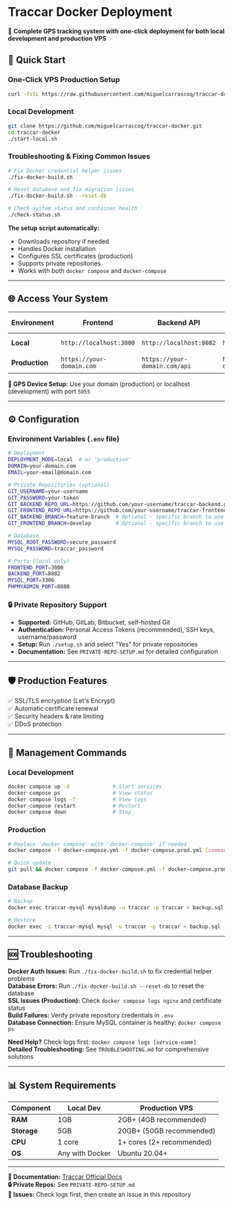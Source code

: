# Traccar Docker Deployment

🚀 **Complete GPS tracking system with one-click deployment for both local development and production VPS**

## 🚀 Quick Start

### One-Click VPS Production Setup
```bash
curl -fsSL https://raw.githubusercontent.com/miguelcarrascoq/traccar-docker/main/setup.sh | bash
```

### Local Development
```bash
git clone https://github.com/miguelcarrascoq/traccar-docker.git
cd traccar-docker
./start-local.sh
```

### Troubleshooting & Fixing Common Issues
```bash
# Fix Docker credential helper issues
./fix-docker-build.sh

# Reset database and fix migration issues
./fix-docker-build.sh --reset-db

# Check system status and container health
./check-status.sh
```

**The setup script automatically:**
- Downloads repository if needed
- Handles Docker installation  
- Configures SSL certificates (production)
- Supports private repositories
- Works with both `docker compose` and `docker-compose`

---

## 🌐 Access Your System

| Environment | Frontend | Backend API | Database Admin | Default Login |
|------------|----------|-------------|----------------|---------------|
| **Local** | `http://localhost:3000` | `http://localhost:8082` | `http://localhost:8080` | admin / admin |
| **Production** | `https://your-domain.com` | `https://your-domain.com/api` | `https://your-domain.com/phpmyadmin` | admin / admin |

**📱 GPS Device Setup:** Use your domain (production) or localhost (development) with port `5055`

---

## ⚙️ Configuration

### Environment Variables (`.env` file)
```bash
# Deployment
DEPLOYMENT_MODE=local  # or 'production'
DOMAIN=your-domain.com
EMAIL=your-email@domain.com

# Private Repositories (optional)
GIT_USERNAME=your-username
GIT_PASSWORD=your-token
GIT_BACKEND_REPO_URL=https://github.com/your-username/traccar-backend.git
GIT_FRONTEND_REPO_URL=https://github.com/your-username/traccar-frontend.git
GIT_BACKEND_BRANCH=feature-branch  # Optional - specific branch to use
GIT_FRONTEND_BRANCH=develop        # Optional - specific branch to use

# Database
MYSQL_ROOT_PASSWORD=secure_password
MYSQL_PASSWORD=traccar_password

# Ports (local only)
FRONTEND_PORT=3000
BACKEND_PORT=8082
MYSQL_PORT=3306
PHPMYADMIN_PORT=8080
```

### 🔒 Private Repository Support
- **Supported:** GitHub, GitLab, Bitbucket, self-hosted Git
- **Authentication:** Personal Access Tokens (recommended), SSH keys, username/password
- **Setup:** Run `./setup.sh` and select "Yes" for private repositories
- **Documentation:** See `PRIVATE-REPO-SETUP.md` for detailed configuration

---

## 🛡️ Production Features
✅ SSL/TLS encryption (Let's Encrypt)  
✅ Automatic certificate renewal  
✅ Security headers & rate limiting  
✅ DDoS protection  

---

## 🔧 Management Commands

### Local Development
```bash
docker compose up -d              # Start services
docker compose ps                 # View status  
docker compose logs -f            # View logs
docker compose restart            # Restart
docker compose down               # Stop
```

### Production
```bash
# Replace 'docker compose' with 'docker-compose' if needed
docker compose -f docker-compose.yml -f docker-compose.prod.yml [command]

# Quick update
git pull && docker compose -f docker-compose.yml -f docker-compose.prod.yml up -d --build
```

### Database Backup
```bash
# Backup
docker exec traccar-mysql mysqldump -u traccar -p traccar > backup.sql

# Restore  
docker exec -i traccar-mysql mysql -u traccar -p traccar < backup.sql
```

---

## 🆘 Troubleshooting

**Docker Auth Issues:** Run `./fix-docker-build.sh` to fix credential helper problems  
**Database Errors:** Run `./fix-docker-build.sh --reset-db` to reset the database  
**SSL Issues (Production):** Check `docker compose logs nginx` and certificate status  
**Build Failures:** Verify private repository credentials in `.env`  
**Database Connection:** Ensure MySQL container is healthy: `docker compose ps`

**Need Help?** Check logs first: `docker compose logs [service-name]`  
**Detailed Troubleshooting:** See `TROUBLESHOOTING.md` for comprehensive solutions

---

## 📊 System Requirements

| Component | Local Dev | Production VPS |
|-----------|-----------|----------------|
| **RAM** | 1GB | 2GB+ (4GB recommended) |
| **Storage** | 5GB | 20GB+ (50GB recommended) |
| **CPU** | 1 core | 1+ cores (2+ recommended) |
| **OS** | Any with Docker | Ubuntu 20.04+ |

---

**📖 Documentation:** [Traccar Official Docs](https://www.traccar.org/documentation/)  
**🔒 Private Repos:** See `PRIVATE-REPO-SETUP.md`  
**🐛 Issues:** Check logs first, then create an issue in this repository